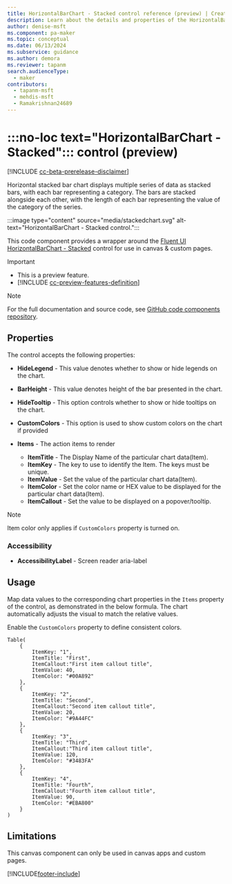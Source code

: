 ```yaml
---
title: HorizontalBarChart - Stacked control reference (preview) | Creator Kit
description: Learn about the details and properties of the HorizontalBarChart - Stacked control in the Creator Kit.
author: denise-msft
ms.component: pa-maker
ms.topic: conceptual
ms.date: 06/13/2024
ms.subservice: guidance
ms.author: demora
ms.reviewer: tapanm
search.audienceType: 
  - maker
contributors:
  - tapanm-msft
  - mehdis-msft
  - Ramakrishnan24689
---
```


# :::no-loc text="HorizontalBarChart - Stacked"::: control (preview)

[!INCLUDE [cc-beta-prerelease-disclaimer](../../includes/cc-beta-prerelease-disclaimer.md)]

Horizontal stacked bar chart displays multiple series of data as stacked bars, with each bar representing a category. The bars are stacked alongside each other, with the length of each bar representing the value of the category of the series.

:::image type="content" source="media/stackedchart.svg" alt-text="HorizontalBarChart - Stacked control.":::

This code component provides a wrapper around the [Fluent UI HorizontalBarChart - Stacked](https://developer.microsoft.com/en-us/fluentui#/controls/web/horizontalbarchart/stackedbarchart) control for use in canvas & custom pages.

> [!IMPORTANT]
>
> - This is a preview feature.
> - [!INCLUDE [cc-preview-features-definition](../../includes/cc-preview-features-definition.md)]

> [!NOTE]
> For the full documentation and source code, see [GitHub code components repository](https://github.com/microsoft/powercat-code-components/tree/main/StackedBarChart).

## Properties

The control accepts the following properties:

 - **HideLegend** - This value denotes whether to show or hide legends on the chart.
 - **BarHeight** - This value denotes height of the bar presented in the chart.
 - **HideTooltip** - This option controls whether to show or hide tooltips on the chart.
 - **CustomColors** - This option is used to show custom colors on the chart if provided

- **Items** - The action items to render
  - **ItemTitle** - The Display Name of the particular chart data(Item).
  - **ItemKey** - The key to use to identify the Item. The keys must be unique.
  - **ItemValue** - Set the value of the particular chart data(Item).
  - **ItemColor** - Set the color name or HEX value to be displayed for the particular chart data(Item).
  - **ItemCallout** - Set the value to be displayed on a popover/tooltip.

> [!NOTE]
> Item color only applies if `CustomColors` property is turned on.

### Accessibility

- **AccessibilityLabel** - Screen reader aria-label

## Usage

Map data values to the corresponding chart properties in the `Items` property of the control, as demonstrated in the below formula. The chart automatically adjusts the visual to match the relative values.

Enable the `CustomColors` property to define consistent colors.

```powerapps-dot
Table(
    {
        ItemKey: "1",
        ItemTitle: "First",
        ItemCallout:"First item callout title",
        ItemValue: 40,
        ItemColor: "#00A892"
    },
    {
        ItemKey: "2",
        ItemTitle: "Second",
        ItemCallout:"Second item callout title",
        ItemValue: 20,
        ItemColor: "#9A44FC"
    },
    {
        ItemKey: "3",
        ItemTitle: "Third",
        ItemCallout:"Third item callout title",
        ItemValue: 120,
        ItemColor: "#3483FA"
    },
    {
        ItemKey: "4",
        ItemTitle: "Fourth",
        ItemCallout:"Fourth item callout title",
        ItemValue: 90,
        ItemColor: "#EBA800"
    }
)
```

## Limitations

This canvas component can only be used in canvas apps and custom pages.

[!INCLUDE[footer-include](../../includes/footer-banner.md)]
